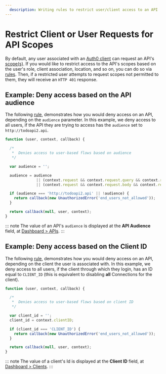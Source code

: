 ```yaml
---
  description: Writing rules to restrict user/client access to an API
---
```


# Restrict Client or User Requests for API Scopes

By default, any user associated with an [Auth0 client](/clients) can request an API's [scope(s)](/scopes#api-scopes). If you would like to restrict access to the API's scopes based on the user's role, client association, location, and so on, you can do so via [rules](/rules). Then, if a restricted user attempts to request scopes not permitted to them, they will receive an `HTTP 401` response.

## Example: Deny access based on the API audience

The following [rule](/rules), demonstrates how you would deny access on an API, depending on the `audience` parameter. In this example, we deny access to all users, if the API they are trying to access has the `audience` set to `http://todoapi2.api`.

```js
function (user, context, callback) {

  /*
   *  Denies access to user-based flows based on audience
   */

  var audience = '';

  audience = audience
              || (context.request && context.request.query && context.request.query.audience)
              || (context.request && context.request.body && context.request.body.audience);

  if (audience === 'http://todoapi2.api' || !audience) {
    return callback(new UnauthorizedError('end_users_not_allowed'));
  }

  return callback(null, user, context);
}
```

::: note
The value of an API's `audience` is displayed at the **API Audience** field, at [Dashboard > APIs](${manage_url}/#/apis).
:::

## Example: Deny access based on the Client ID

The following [rule](/rules), demonstrates how you would deny access on an API, depending on the client the user is associated with. In this example, we deny access to all users, if the client through which they login, has an ID equal to `CLIENT_ID` (this is equivalent to disabling **all** Connections for the client).

```js
function (user, context, callback) {

  /*
   *  Denies access to user-based flows based on client ID
   */

  var client_id = '';
  client_id = context.clientID;

  if (client_id === 'CLIENT_ID') {
    return callback(new UnauthorizedError('end_users_not_allowed'));
  }

  return callback(null, user, context);
}
```

::: note
The value of a client's Id is displayed at the **Client ID** field, at [Dashboard > Clients](${manage_url}/#/clients).
:::
